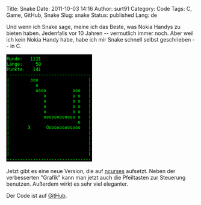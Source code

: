 Title: Snake
Date: 2011-10-03 14:16
Author: surt91
Category: Code
Tags: C, Game, GitHub, Snake
Slug: snake
Status: published
Lang: de

Und wenn ich Snake sage, meine ich das Beste, was Nokia Handys zu bieten
haben. Jedenfalls vor 10 Jahren -- vermutlich immer noch. Aber weil ich
kein Nokia Handy habe, habe ich mir Snake schnell selbst geschrieben -- in C.

![Snake](/img/snake_scr.png)

Jetzt gibt es eine neue Version, die auf
[ncurses](http://de.wikipedia.org/wiki/Ncurses) aufsetzt. Neben der
verbesserten "Grafik" kann man jetzt auch die Pfeiltasten zur Steuerung
benutzen. Außerdem wirkt es sehr viel eleganter.

Der Code ist auf [GitHub](https://github.com/surt91/snake).
